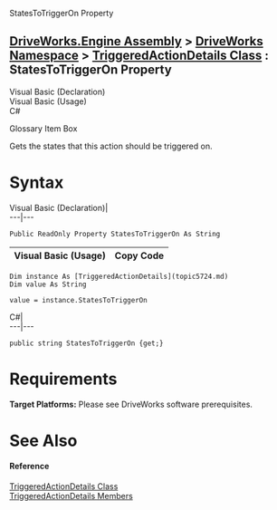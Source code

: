 StatesToTriggerOn Property   
  
[DriveWorks.Engine Assembly](topic2156.md) > [DriveWorks Namespace](topic2159.md) > [TriggeredActionDetails Class](topic5724.md) : StatesToTriggerOn Property  
---  
  
Visual Basic (Declaration)    
Visual Basic (Usage)    
C# 

Glossary Item Box

Gets the states that this action should be triggered on. 

# Syntax

Visual Basic (Declaration)|   
---|---  
      
    
    Public ReadOnly Property StatesToTriggerOn As String  
  
Visual Basic (Usage)| Copy Code  
---|---  
      
    
    Dim instance As [TriggeredActionDetails](topic5724.md)
    Dim value As String
     
    value = instance.StatesToTriggerOn  
  
C#|   
---|---  
      
    
    public string StatesToTriggerOn {get;}  
  
# Requirements

**Target Platforms:** Please see DriveWorks software prerequisites.

# See Also

#### Reference

[TriggeredActionDetails Class](topic5724.md)   
[TriggeredActionDetails Members](topic5725.md)


